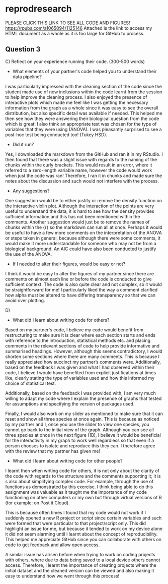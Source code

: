 # reprodresearch
PLEASE CLICK THIS LINK TO SEE ALL CODE AND FIGURES!
https://rpubs.com/a1065094/1125146
Attached is the link to access my HTML document as a whole as it is too large for GitHub to process.


## Question 3
C) Reflect on your experience running their code. (300-500 words)
- <div>What elements of your partner's code helped you to understand their data pipeline?</div> 
I was particularly impressed with the cleaning section of the code since the student made use of new inclusions within the code learnt from the session to help improve the cleaning process. I also enjoyed the presence of interactive plots which made me feel like I was getting the necessary information from the graph as a whole since it was easy to see the overall distribution, but also specific detail was available if needed. This helped me then see how they were answering their biological question from the code which is great! I also think an appropriate test was chosen for the type of variables that they were using (ANOVA). I was pleasantly surprised to see a post-hoc test being conducted too! (Tukey HSD).

- <div>Did it run?</div> 
Yes, I downloaded the markdown from the GitHub and ran it in my RStudio. I then found that there was a slight issue with regards to the naming of the chunks within the curly brackets. This would result in an error, where it referred to a zero-length variable name, however the code would work when just the code was ran! Therefore, I ran it in chunks and made sure the notes about the discussion and such would not interfere with the process.

-	<div>Any suggestions?</div>
One suggestion would be to either justify or remove the density function on the interactive violin plot. Although the interaction of the points are very useful to understand the data, it is hard to see how the density provides sufficient information and this has not been mentioned within the comments. Another suggestion would just be to remove the names of chunks within the {r} so the markdown can run all at once. Perhaps it would be useful to have a few more comments on the interpretation of the ANOVA or steps taken in general, because although there were some comments, it would make it more understandable for someone who may not be from a biological background. An AIC could have also been conducted to justify the use of the ANOVA.

- <div>If I needed to alter their figures, would be easy or not?</div>
I think it would be easy to alter the figures of my partner since there are comments on almost each line or before the code is conducted to give sufficient context. The code is also quite clear and not complex, so it would be straightforward for me! I particularly liked the way a comment clarified how alpha must be altered to have differing transparency so that we can avoid over plotting. 

D)
- <div>What did I learn about writing code for others?</div>
Based on my partner's code, I believe my code would benefit from restructuring to make sure it is clear where each section starts and ends with reference to the introduction, statistical methods etc. and placing comments in the relevant sections of code to help provide informative and summarised headings. However, although this seems contradictory, I would shorten some sections where there are many comments. This is because I really appreciated how succinct my partner’s comments were. Additionally, based on the feedback I was given and what I had observed within their code, I believe I would have benefited from explicit justifications at times like, clearly stating the type of variables used and how this informed my choice of statistical test. 

Additionally, based on the feedback I was provided with, I am very much willing to adapt my code where I explain the presence of graphs that tested for assumptions and specifying the version of packages used.

Finally, I would also work on my slider as mentioned to make sure that it can reset and show all three species at once again. This is because as noticed by my partner and I, once you use the slider to view one species, you cannot go back to the initial view of the graph. Although you can see all three species at once in the next figure (1B), I believe it would be beneficial for the interactivity in my graph to work well regardless so that even if a person chooses to isolate and reproduce this they can. I therefore agree with the review that my partner has given me!

-	<div>What did I learn about writing code for other people?</div>
I learnt then when writing code for others, it is not only about the clarity of the code with regards to the structure and the comments supporting it; it is s also about simplifying complex code. For example, through the use of functions as demonstrated by this exercise. I think being able to do this assignment was valuable as it taught me the importance of my code functioning on other computers or my own but through virtual versions of R (for example: on Post it Cloud).

This is because often times I found that my code would not work if I suddenly opened a new R project or script since certain variables and such were formed that were particular to that project/script only. This did highlight an issue for me, but because it tended to work on my device alone it did not seem alarming until I learnt about the concept of reproducibility. This helped me appreciate GitHub since you can collaborate with others on code to get feedback and allow open access.

A similar issue has arisen before when trying to work on coding projects with others, where due to data being saved to a local device others cannot access. Therefore, I learnt the importance of creating projects where the initial dataset and the cleaned version can be viewed and also making it easy to understand how we went through this process!



